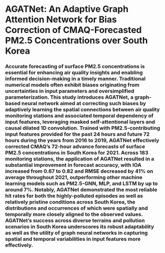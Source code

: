 # AGATNet: An Adaptive Graph Attention Network for Bias Correction of CMAQ-Forecasted PM2.5 Concentrations over South Korea #

### Accurate forecasting of surface PM2.5 concentrations is essential for enhancing air quality insights and enabling informed decision-making in a timely manner. Traditional numerical models often exhibit biases originating from uncertainties in input parameters and oversimplified parameterization. This study introduces AGATNet, a graph-based neural network aimed at correcting such biases by adaptively learning the spatial connections between air quality monitoring stations and associated temporal dependency of input features, leveraging masked self-attentional layers and causal dilated 1D convolution. Trained with PM2.5-contributing input features provided for the past 24 hours and future 72 hours during the years from 2016 to 2019, AGATNet effectively corrected CMAQ’s 72-hour advance forecasts of surface PM2.5 concentrations in South Korea for 2021. Across 183 monitoring stations, the application of AGATNet resulted in a substantial improvement in forecast accuracy, with IOA increased from 0.67 to 0.82 and RMSE decreased by 41% on average throughout 2021, outperforming other machine learning models such as PM2.5-GNN, MLP, and LSTM by up to around 7%. Notably, AGATNet demonstrated the most reliable hit rates for both the highly-polluted episodes as well as relatively pristine conditions across South Korea, the distributions and occurrences of which were spatially and temporally more closely aligned to the observed values. AGATNet’s success across diverse terrains and pollution scenarios in South Korea underscores its robust adaptability as well as the utility of graph neural networks in capturing spatial and temporal variabilities in input features more effectively. ###
